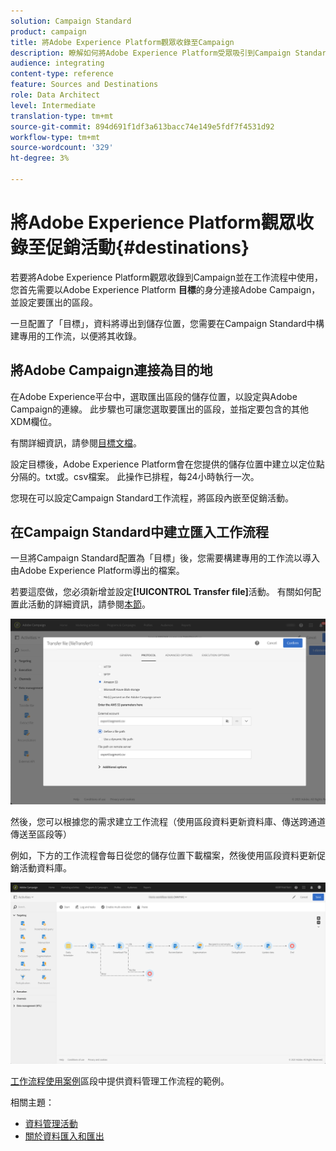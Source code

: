```yaml
---
solution: Campaign Standard
product: campaign
title: 將Adobe Experience Platform觀眾收錄至Campaign
description: 瞭解如何將Adobe Experience Platform受眾吸引到Campaign Standard。
audience: integrating
content-type: reference
feature: Sources and Destinations
role: Data Architect
level: Intermediate
translation-type: tm+mt
source-git-commit: 894d691f1df3a613bacc74e149e5fdf7f4531d92
workflow-type: tm+mt
source-wordcount: '329'
ht-degree: 3%

---
```



# 將Adobe Experience Platform觀眾收錄至促銷活動{#destinations}

若要將Adobe Experience Platform觀眾收錄到Campaign並在工作流程中使用，您首先需要以Adobe Experience Platform **目標**&#x200B;的身分連接Adobe Campaign，並設定要匯出的區段。

一旦配置了「目標」，資料將導出到儲存位置，您需要在Campaign Standard中構建專用的工作流，以便將其收錄。

## 將Adobe Campaign連接為目的地

在Adobe Experience平台中，選取匯出區段的儲存位置，以設定與Adobe Campaign的連線。 此步驟也可讓您選取要匯出的區段，並指定要包含的其他XDM欄位。

有關詳細資訊，請參閱[目標文檔](https://experienceleague.adobe.com/docs/experience-platform/destinations/catalog/email-marketing/adobe-campaign.html)。

設定目標後，Adobe Experience Platform會在您提供的儲存位置中建立以定位點分隔的。txt或。csv檔案。 此操作已排程，每24小時執行一次。

您現在可以設定Campaign Standard工作流程，將區段內嵌至促銷活動。

## 在Campaign Standard中建立匯入工作流程

一旦將Campaign Standard配置為「目標」後，您需要構建專用的工作流以導入由Adobe Experience Platform導出的檔案。

若要這麼做，您必須新增並設定&#x200B;**[!UICONTROL Transfer file]**&#x200B;活動。 有關如何配置此活動的詳細資訊，請參閱[本節](../../automating/using/transfer-file.md)。

![](assets/rtcdp-transfer-file.png)

然後，您可以根據您的需求建立工作流程（使用區段資料更新資料庫、傳送跨通道傳送至區段等）

例如，下方的工作流程會每日從您的儲存位置下載檔案，然後使用區段資料更新促銷活動資料庫。

![](assets/rtcdp-workflow.png)

[工作流程使用案例](../../automating/using/about-workflow-use-cases.md#management)區段中提供資料管理工作流程的範例。

相關主題：

* [資料管理活動](../../automating/using/about-data-management-activities.md)
* [關於資料匯入和匯出](../../automating/using/about-data-import-and-export.md)
